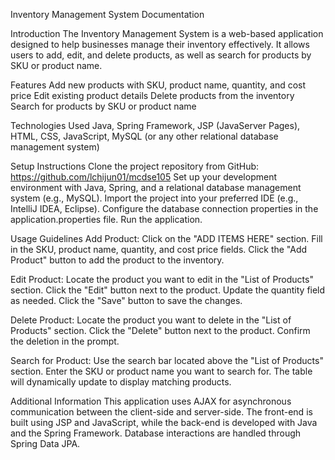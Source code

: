 Inventory Management System Documentation

Introduction
The Inventory Management System is a web-based application designed to help businesses manage their inventory effectively. It allows users to add, edit, and delete products, as well as search for products by SKU or product name.

Features
Add new products with SKU, product name, quantity, and cost price
Edit existing product details
Delete products from the inventory
Search for products by SKU or product name

Technologies Used
Java, Spring Framework, JSP (JavaServer Pages), HTML, CSS, JavaScript, MySQL (or any other relational database management system)

Setup Instructions
Clone the project repository from GitHub: https://github.com/lchijun01/mcdse105
Set up your development environment with Java, Spring, and a relational database management system (e.g., MySQL).
Import the project into your preferred IDE (e.g., IntelliJ IDEA, Eclipse).
Configure the database connection properties in the application.properties file.
Run the application.

Usage Guidelines
Add Product:
Click on the "ADD ITEMS HERE" section.
Fill in the SKU, product name, quantity, and cost price fields.
Click the "Add Product" button to add the product to the inventory.

Edit Product:
Locate the product you want to edit in the "List of Products" section.
Click the "Edit" button next to the product.
Update the quantity field as needed.
Click the "Save" button to save the changes.

Delete Product:
Locate the product you want to delete in the "List of Products" section.
Click the "Delete" button next to the product.
Confirm the deletion in the prompt.

Search for Product:
Use the search bar located above the "List of Products" section.
Enter the SKU or product name you want to search for.
The table will dynamically update to display matching products.

Additional Information
This application uses AJAX for asynchronous communication between the client-side and server-side.
The front-end is built using JSP and JavaScript, while the back-end is developed with Java and the Spring Framework.
Database interactions are handled through Spring Data JPA.
